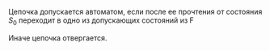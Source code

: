 Цепочка допускается автоматом, если после ее прочтения от состояния $S_{0}$ переходит в одно из допускающих состояний из F

Иначе цепочка отвергается.
